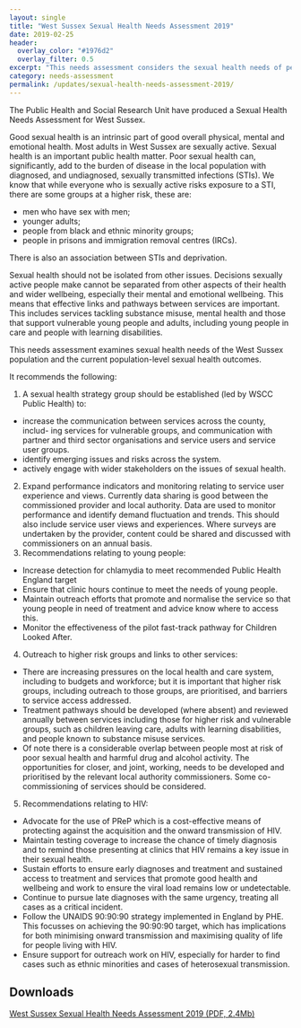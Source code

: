 ```yaml
---
layout: single
title: "West Sussex Sexual Health Needs Assessment 2019"
date: 2019-02-25
header: 
  overlay_color: "#1976d2"
  overlay_filter: 0.5
excerpt: "This needs assessment considers the sexual health needs of people living in West Sussex"
category: needs-assessment
permalink: /updates/sexual-health-needs-assessment-2019/
---
```


The Public Health and Social Research Unit have produced a Sexual Health Needs Assessment for West Sussex.

Good sexual health is an intrinsic part of good overall physical, mental and emotional health. Most adults in West Sussex are sexually active. Sexual health is an important public health matter. Poor sexual health can, significantly, add to the burden of disease in the local population with diagnosed, and undiagnosed, sexually transmitted infections (STIs). We know that while everyone who is sexually active risks exposure to a STI, there are some groups at a higher risk, these are:

* men who have sex with men;
* younger adults;
* people from black and ethnic minority groups;
* people in prisons and immigration removal centres (IRCs).

There is also an association between STIs and deprivation.

Sexual health should not be isolated from other issues. Decisions sexually active people make cannot be separated from other aspects of their health and wider wellbeing, especially their mental and emotional wellbeing. This means that effective links and pathways between services are important. This includes services tackling substance misuse, mental health and those that support vulnerable young people and adults, including young people in care and people with learning disabilities.

This needs assessment examines sexual health needs of the West Sussex population and the current population-level sexual health outcomes.

It recommends the following:

1. A sexual health strategy group should be established (led by WSCC Public Health) to:
  * increase the communication between services across the county, includ- ing services for vulnerable groups, and communication with partner and third sector organisations and service users and service user groups.
  * identify emerging issues and risks across the system.
  * actively engage with wider stakeholders on the issues of sexual health.
2. Expand performance indicators and monitoring relating to service user experience and views. Currently data sharing is good between the commissioned provider and local authority. Data are used to monitor performance and identify demand fluctuation and trends. This should also include service user views and experiences. Where surveys are undertaken by the provider, content could be shared and discussed with commissioners on an annual basis.
3. Recommendations relating to young people:
  * Increase detection for chlamydia to meet recommended Public Health England target
  * Ensure that clinic hours continue to meet the needs of young people.
  * Maintain outreach efforts that promote and normalise the service so that young people in need of treatment and advice know where to access this.
  * Monitor the effectiveness of the pilot fast-track pathway for Children Looked After.
4. Outreach to higher risk groups and links to other services:
  * There are increasing pressures on the local health and care system, including to budgets and workforce; but it is important that higher risk groups, including outreach to those groups, are prioritised, and barriers to service access addressed.
  * Treatment pathways should be developed (where absent) and reviewed annually between services including those for higher risk and vulnerable groups, such as children leaving care, adults with learning disabilities, and people known to substance misuse services.
  * Of note there is a considerable overlap between people most at risk of poor sexual health and harmful drug and alcohol activity. The opportunities for closer, and joint, working, needs to be developed and prioritised by the relevant local authority commissioners. Some co-commissioning of services should be considered.
5. Recommendations relating to HIV:
  * Advocate for the use of PReP which is a cost-effective means of protecting against the acquisition and the onward transmission of HIV.
  * Maintain testing coverage to increase the chance of timely diagnosis and to remind those presenting at clinics that HIV remains a key issue in their sexual health.
  * Sustain efforts to ensure early diagnoses and treatment and sustained access to treatment and services that promote good health and wellbeing and work to ensure the viral load remains low or undetectable.
  * Continue to pursue late diagnoses with the same urgency, treating all cases as a critical incident.
  * Follow the UNAIDS 90:90:90 strategy implemented in England by PHE. This focusses on achieving the 90:90:90 target, which has implications for both minimising onward transmission and maximising quality of life for people living with HIV.
  * Ensure support for outreach work on HIV, especially for harder to find cases such as ethnic minorities and cases of heterosexual transmission.
  
## Downloads

[West Sussex Sexual Health Needs Assessment 2019 (PDF, 2.4Mb)](/assets/living-well/West-Sussex-Sexual-Health-Needs-Assessment-2019.pdf)
